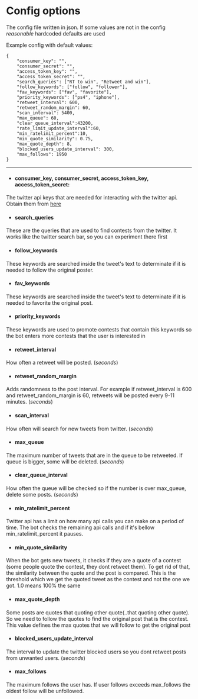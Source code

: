 # Config options

The config file written in json. If some values are not in the config
_reasonable_  hardcoded defaults are used

Example config with default values:
```
{
    "consumer_key": "",
    "consumer_secret": "",
    "access_token_key": "",
    "access_token_secret": "",
    "search_queries": ["RT to win", "Retweet and win"],
    "follow_keywords": ["follow", "follower"],
    "fav_keywords": ["fav", "favorite"],
    "priority_keywords": ["ps4", "iphone"],
    "retweet_interval": 600,
    "retweet_random_margin": 60,
    "scan_interval": 5400,
    "max_queue": 60,
    "clear_queue_interval":43200,
    "rate_limit_update_interval":60,
    "min_ratelimit_percent":10,
    "min_quote_similarity": 0.75,
    "max_quote_depth": 8,
    "blocked_users_update_interval": 300,
    "max_follows": 1950
}
```
---
- #### consumer_key, consumer_secret, access_token_key, access_token_secret:
The twitter api keys that are needed for interacting with the twitter api.
Obtain them from [here](https://apps.twitter.com/)

- #### search_queries 
These are the queries that are used to find contests from the twitter. It works
like the twitter search bar, so you can experiment there first

- #### follow_keywords
These keywords are searched inside the tweet's text to determinate if it is
needed to follow the original poster.

- #### fav_keywords
These keywords are searched inside the tweet's text to determinate if it is
needed to favorite the original post.

- #### priority_keywords
These keywords are used to promote contests that contain this keywords so the
bot enters more contests that the user is interested in

- #### retweet_interval
How often a retweet will be posted. (_seconds_)

- #### retweet_random_margin
Adds randomness to the post interval. For example if retweet_interval is 600
and retweet_random_margin is 60, retweets will be posted every 9-11 minutes.
 (_seconds_)

- ####  scan_interval
How often will search for new tweets from twitter. (_seconds_)

- #### max_queue
The maximum number of tweets that are in the queue to be retweeted.
If queue is bigger, some will be deleted. (_seconds_)

- #### clear_queue_interval
How often the queue will be checked so if the number is over max_queue, delete
some posts. (_seconds_)

- #### min_ratelimit_percent
Twitter api has a limit on how many api calls you can make on a period of time.
The bot checks the remaining api calls and if it's bellow min_ratelimit_percent
it pauses.

- #### min_quote_similarity
When the bot gets new tweets, it checks if they are a quote of a contest (some people quote the contest, they dont
retweet them). To get rid of that, the similarity between the quote and the post is compared. This is the threshold
which we get the quoted tweet as the contest and not the one we got. 1.0 means 100% the same

- #### max_quote_depth
Some posts are quotes that quoting other quote(..that quoting other quote). So we need to follow the quotes
to find the original post that is the contest. This value defines the max quotes that we will follow
to get the original post

- #### blocked_users_update_interval
The interval to update the twitter blocked users so you dont retweet posts
from unwanted users. (_seconds_)

- #### max_follows
The maximum follows the user has. If user follows exceeds max_follows the oldest
follow will be unfollowed.

